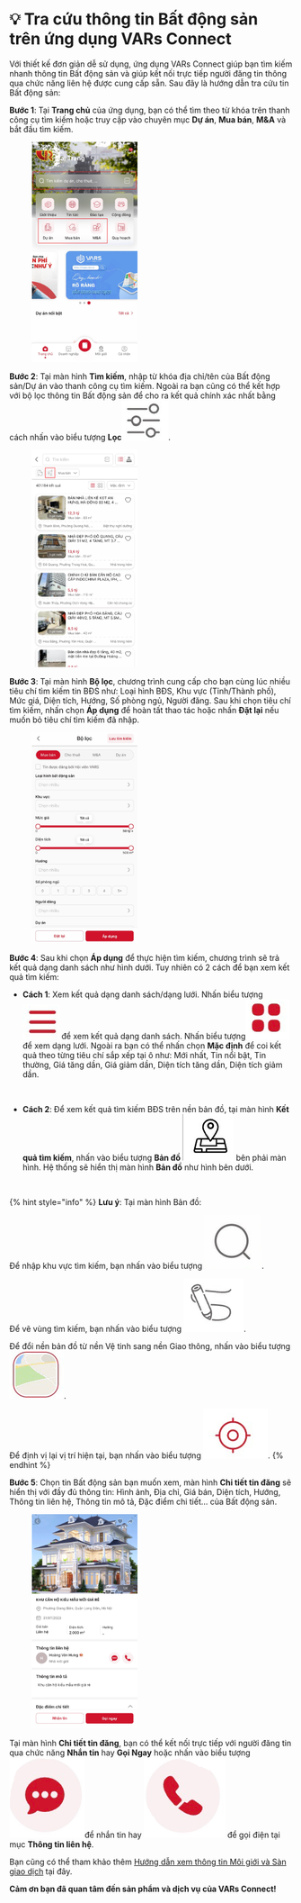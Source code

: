 # 💡 Tra cứu thông tin Bất động sản trên ứng dụng VARs Connect

Với thiết kế đơn giản dễ sử dụng, ứng dụng VARs Connect giúp bạn tìm kiếm nhanh thông tin Bất động sản và giúp kết nối trực tiếp người đăng tin thông qua chức năng liên hệ được cung cấp sẵn. Sau đây là hướng dẫn tra cứu tin Bất động sản:

**Bước 1**: Tại **Trang chủ** của ứng dụng, bạn có thể tìm theo từ khóa trên thanh công cụ tìm kiếm hoặc truy cập vào chuyên mục **Dự án**, **Mua bán**, **M\&A** và bắt đầu tìm kiếm.

<figure><img src="../.gitbook/assets/image (146).png" alt="" width="188"><figcaption></figcaption></figure>

**Bước 2**: Tại màn hình **Tìm kiếm**, nhập từ khóa địa chỉ/tên của Bất động sản/Dự án vào thanh công cụ tìm kiếm. Ngoài ra bạn cũng có thể kết hợp với bộ lọc thông tin Bất động sản để cho ra kết quả chính xác nhất bằng cách nhấn vào biểu tượng **Lọc**<img src="../.gitbook/assets/image (372).png" alt="" data-size="line">.

<figure><img src="../.gitbook/assets/image (1076).png" alt="" width="188"><figcaption></figcaption></figure>

**Bước 3**: Tại màn hình **Bộ lọc**, chương trình cung cấp cho bạn cùng lúc nhiều tiêu chí tìm kiếm tin BĐS như: Loại hình BĐS, Khu vực (Tỉnh/Thành phố), Mức giá, Diện tích, Hướng, Số phòng ngủ, Người đăng. Sau khi chọn tiêu chí tìm kiếm, nhấn chọn **Áp dụng** để hoàn tất thao tác hoặc nhấn **Đặt lại** nếu muốn bỏ tiêu chí tìm kiếm đã nhập.

<figure><img src="../.gitbook/assets/image (1077).png" alt="" width="188"><figcaption></figcaption></figure>

**Bước 4**: Sau khi chọn **Áp dụng** để thực hiện tìm kiếm, chương trình sẽ trả kết quả dạng danh sách như hình dưới. Tuy nhiên có 2 cách để bạn xem kết quả tìm kiếm:

* **Cách 1**: Xem kết quả dạng danh sách/dạng lưới. Nhấn biểu tượng <img src="../.gitbook/assets/image (375).png" alt="" data-size="line"> để xem kết quả dạng danh sách. Nhấn biểu tượng<img src="../.gitbook/assets/image (380).png" alt="" data-size="line">để xem dạng lưới. Ngoài ra bạn có thể nhấn chọn **Mặc định** để coi kết quả theo từng tiêu chí sắp xếp tại ô như: Mới nhất, Tin nổi bật, Tin thường, Giá tăng dần, Giá giảm dần, Diện tích tăng dần, Diện tích giảm dần.

<figure><img src="../.gitbook/assets/image (1078).png" alt="" width="375"><figcaption></figcaption></figure>

* **Cách 2**: Để xem kết quả tìm kiếm BĐS trên nền bản đồ, tại màn hình **Kết quả tìm kiếm**, nhấn vào biểu tượng **Bản đồ** <img src="../.gitbook/assets/image (330).png" alt="" data-size="line"> bên phải màn hình. Hệ thống sẽ hiển thị màn hình **Bản đồ** như hình bên dưới.

<figure><img src="../.gitbook/assets/image (1079).png" alt="" width="375"><figcaption></figcaption></figure>

{% hint style="info" %}
**Lưu ý**: Tại màn hình Bản đồ:

Để nhập khu vực tìm kiếm, bạn nhấn vào biểu tượng <img src="../.gitbook/assets/image (1081).png" alt="" data-size="line">.

Để vẽ vùng tìm kiếm, bạn nhấn vào biểu tượng <img src="../.gitbook/assets/image (333).png" alt="" data-size="line">.&#x20;

Để đổi nền bản đồ từ nền Vệ tinh sang nền Giao thông, nhấn vào biểu tượng <img src="../.gitbook/assets/image (335).png" alt="" data-size="line">.

Để định vị lại vị trí hiện tại, bạn nhấn vào biểu tượng <img src="../.gitbook/assets/image (336).png" alt="" data-size="line">.
{% endhint %}

**Bước 5**: Chọn tin Bất động sản bạn muốn xem, màn hình **Chi tiết tin đăng** sẽ hiển thị với đầy đủ thông tin: Hình ảnh, Địa chỉ, Giá bán, Diện tích, Hướng, Thông tin liên hệ, Thông tin mô tả, Đặc điểm chi tiết… của Bất động sản.

<figure><img src="../.gitbook/assets/image (339).png" alt="" width="188"><figcaption></figcaption></figure>

Tại màn hình **Chi tiết tin đăng**, bạn có thể kết nối trực tiếp với người đăng tin qua chức năng **Nhắn tin** hay **Gọi Ngay** hoặc nhấn vào biểu tượng <img src="../.gitbook/assets/image (585).png" alt="" data-size="line">để nhắn tin hay <img src="../.gitbook/assets/image (586).png" alt="" data-size="line"> để gọi điện tại mục **Thông tin liên hệ**.

Bạn cũng có thể tham khảo thêm [Hướng dẫn xem thông tin Môi giới và Sàn giao dịch](xem-thong-tin-moi-gioi-va-san-giao-dich-tren-ung-dung-vars-connect.md) tại đây.

&#x20;                              **Cảm ơn bạn đã quan tâm đến sản phẩm và dịch vụ của VARs Connect!**
